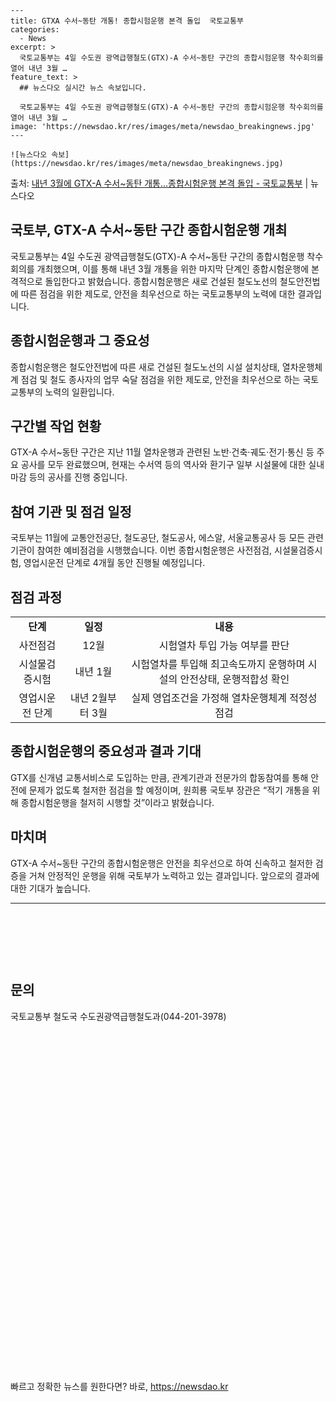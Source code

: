     ---
    title: GTXA 수서~동탄 개통! 종합시험운행 본격 돌입  국토교통부
    categories:
      - News
    excerpt: >
      국토교통부는 4일 수도권 광역급행철도(GTX)-A 수서~동탄 구간의 종합시험운행 착수회의를 열어 내년 3월 …
    feature_text: >
      ## 뉴스다오 실시간 뉴스 속보입니다.
    
      국토교통부는 4일 수도권 광역급행철도(GTX)-A 수서~동탄 구간의 종합시험운행 착수회의를 열어 내년 3월 …
    image: 'https://newsdao.kr/res/images/meta/newsdao_breakingnews.jpg'
    ---
    
    ![뉴스다오 속보](https://newsdao.kr/res/images/meta/newsdao_breakingnews.jpg)

<p>출처: <a href="https://newsdao.kr/2716" rel="dofollow">내년 3월에 GTX-A 수서~동탄 개통…종합시험운행 본격 돌입 - 국토교통부</a> | 뉴스다오</p>

<h2>국토부, GTX-A 수서~동탄 구간 종합시험운행 개최</h2>
<p data-ke-size="size16">국토교통부는 4일 수도권 광역급행철도(GTX)-A 수서~동탄 구간의 종합시험운행 착수회의를 개최했으며, 이를 통해 내년 3월 개통을 위한 마지막 단계인 종합시험운행에 본격적으로 돌입한다고 밝혔습니다. 종합시험운행은 새로 건설된 철도노선의 철도안전법에 따른 점검을 위한 제도로, 안전을 최우선으로 하는 국토교통부의 노력에 대한 결과입니다.</p>

<h2 data-ke-size="size26">종합시험운행과 그 중요성</h2>
<p data-ke-size="size16">종합시험운행은 철도안전법에 따른 새로 건설된 철도노선의 시설 설치상태, 열차운행체계 점검 및 철도 종사자의 업무 숙달 점검을 위한 제도로, 안전을 최우선으로 하는 국토교통부의 노력의 일환입니다.</p>

<h2 data-ke-size="size26">구간별 작업 현황</h2>
<p data-ke-size="size16">GTX-A 수서~동탄 구간은 지난 11월 열차운행과 관련된 노반·건축·궤도·전기·통신 등 주요 공사를 모두 완료했으며, 현재는 수서역 등의 역사와 환기구 일부 시설물에 대한 실내 마감 등의 공사를 진행 중입니다.</p>

<h2 data-ke-size="size26">참여 기관 및 점검 일정</h2>
<p data-ke-size="size16">국토부는 11월에 교통안전공단, 철도공단, 철도공사, 에스알, 서울교통공사 등 모든 관련 기관이 참여한 예비점검을 시행했습니다. 이번 종합시험운행은 사전점검, 시설물검증시험, 영업시운전 단계로 4개월 동안 진행될 예정입니다.</p>

<h2 data-ke-size="size26">점검 과정</h2>
<table>
  <tr>
    <td style="text-align: center; height: 17px;"><b>단계</b></td>
    <td style="text-align: center; height: 17px;"><b>일정</b></td>
    <td style="text-align: center; height: 17px;"><b>내용</b></td>
  </tr>
  <tr>
    <td style="text-align: center; height: 17px;">사전점검</td>
    <td style="text-align: center; height: 17px;">12월</td>
    <td style="text-align: center; height: 17px;">시험열차 투입 가능 여부를 판단</td>
  </tr>
  <tr>
    <td style="text-align: center; height: 17px;">시설물검증시험</td>
    <td style="text-align: center; height: 17px;">내년 1월</td>
    <td style="text-align: center; height: 17px;">시험열차를 투입해 최고속도까지 운행하며 시설의 안전상태, 운행적합성 확인</td>
  </tr>
  <tr>
    <td style="text-align: center; height: 17px;">영업시운전 단계</td>
    <td style="text-align: center; height: 17px;">내년 2월부터 3월</td>
    <td style="text-align: center; height: 17px;">실제 영업조건을 가정해 열차운행체계 적정성 점검</td>
  </tr>
</table>

<h2 data-ke-size="size26">종합시험운행의 중요성과 결과 기대</h2>
<p data-ke-size="size16">GTX를 신개념 교통서비스로 도입하는 만큼, 관계기관과 전문가의 합동참여를 통해 안전에 문제가 없도록 철저한 점검을 할 예정이며, 원희룡 국토부 장관은 “적기 개통을 위해 종합시험운행을 철저히 시행할 것”이라고 밝혔습니다.</p>

<h2 data-ke-size="size26">마치며</h2>
<p data-ke-size="size16">GTX-A 수서~동탄 구간의 종합시험운행은 안전을 최우선으로 하여 신속하고 철저한 검증을 거쳐 안정적인 운행을 위해 국토부가 노력하고 있는 결과입니다. 앞으로의 결과에 대한 기대가 높습니다.</p>

<hr>
<p data-ke-size="size16">&nbsp;</p>
<p data-ke-size="size16">&nbsp;</p>
<p data-ke-size="size16">&nbsp;</p>
<h2 data-ke-size="size26">문의</h2>
<p data-ke-size="size16">국토교통부 철도국 수도권광역급행철도과(044-201-3978)</p>
<p data-ke-size="size16">&nbsp;</p>
<p data-ke-size="size16">&nbsp;</p>
<p data-ke-size="size16">&nbsp;</p>
<p data-ke-size="size16">&nbsp;</p>
<p data-ke-size="size16">&nbsp;</p>
<p data-ke-size="size16">&nbsp;</p>
<p data-ke-size="size16">&nbsp;</p>
<p data-ke-size="size16">&nbsp;</p>
<p data-ke-size="size16">&nbsp;</p>
<p data-ke-size="size16">&nbsp;</p>
<p data-ke-size="size16">&nbsp;</p>
<p data-ke-size="size16">&nbsp;</p>
<p data-ke-size="size16">&nbsp;</p>
<p data-ke-size="size16">&nbsp;</p>
<p data-ke-size="size16">&nbsp;</p>
<p data-ke-size="size16">&nbsp;</p>
<p data-ke-size="size16">&nbsp;</p>
<p data-ke-size="size16">&nbsp;</p> 

빠르고 정확한 뉴스를 원한다면? 바로, <a href="https://newsdao.kr" rel="dofollow">https://newsdao.kr</a>


    

